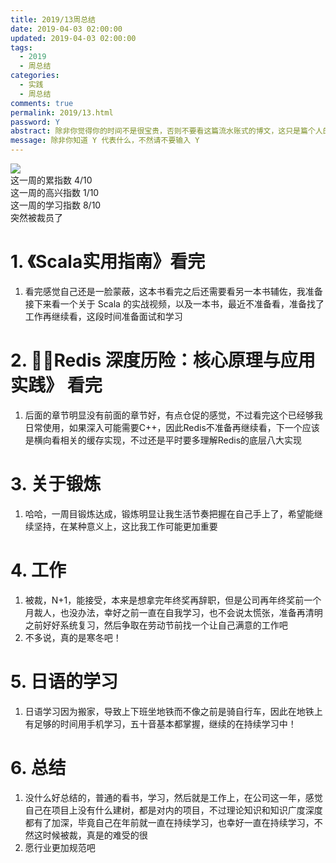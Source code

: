 ```yaml
---
title: 2019/13周总结
date: 2019-04-03 02:00:00
updated: 2019-04-03 02:00:00
tags:
  - 2019
  - 周总结
categories: 
  - 实践
  - 周总结
comments: true
permalink: 2019/13.html  
password: Y
abstract: 除非你觉得你的时间不是很宝贵，否则不要看这篇流水账式的博文，这只是篇个人的工作的学习一个总计而已，没有包含任何的技术细节
message: 除非你知道 Y 代表什么，不然请不要输入 Y
---
```


![][0]  
这一周的累指数 4/10  
这一周的高兴指数 1/10   
这一周的学习指数 8/10  
突然被裁员了

<!--more-->

# 1. 《Scala实用指南》看完

1. 看完感觉自己还是一脸蒙蔽，这本书看完之后还需要看另一本书辅佐，我准备接下来看一个关于 Scala 的实战视频，以及一本书，最近不准备看，准备找了工作再继续看，这段时间准备面试和学习

# 2. 《Redis 深度历险：核心原理与应用实践》 看完

1. 后面的章节明显没有前面的章节好，有点仓促的感觉，不过看完这个已经够我日常使用，如果深入可能需要C++，因此Redis不准备再继续看，下一个应该是横向看相关的缓存实现，不过还是平时要多理解Redis的底层八大实现

# 3. 关于锻炼

1. 哈哈，一周目锻炼达成，锻炼明显让我生活节奏把握在自己手上了，希望能继续坚持，在某种意义上，这比我工作可能更加重要

# 4. 工作

1. 被裁，N+1，能接受，本来是想拿完年终奖再辞职，但是公司再年终奖前一个月裁人，也没办法，幸好之前一直在自我学习，也不会说太慌张，准备再清明之前好好系统复习，然后争取在劳动节前找一个让自己满意的工作吧  
2. 不多说，真的是寒冬吧！

# 5. 日语的学习

1. 日语学习因为搬家，导致上下班坐地铁而不像之前是骑自行车，因此在地铁上有足够的时间用手机学习，五十音基本都掌握，继续的在持续学习中！

# 6. 总结

1. 没什么好总结的，普通的看书，学习，然后就是工作上，在公司这一年，感觉自己在项目上没有什么建树，都是对内的项目，不过理论知识和知识广度深度都有了加深，毕竟自己在年前就一直在持续学习，也幸好一直在持续学习，不然这时候被裁，真是的难受的很  
2. 愿行业更加规范吧

[0]: https://leran2deeplearnjavawebtech.oss-cn-beijing.aliyuncs.com/background/2019-04-07%E6%97%A0%E5%A3%B0%E7%9A%84%E4%B8%AD%E5%9B%BD.jpg